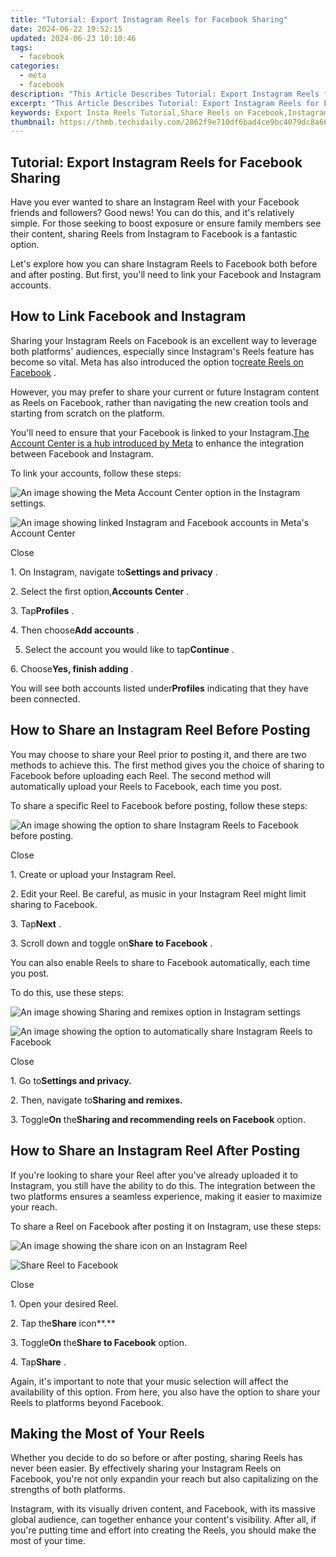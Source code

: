 ```yaml
---
title: "Tutorial: Export Instagram Reels for Facebook Sharing"
date: 2024-06-22 19:52:15
updated: 2024-06-23 10:10:46
tags:
  - facebook
categories:
  - meta
  - facebook
description: "This Article Describes Tutorial: Export Instagram Reels for Facebook Sharing"
excerpt: "This Article Describes Tutorial: Export Instagram Reels for Facebook Sharing"
keywords: Export Insta Reels Tutorial,Share Reels on Facebook,Instagram to Facebook Reel Transfer,Instagram Reel Import Guide,Facebook Post From Reels,Reels Conversion for FB,Instagram Content Exporting
thumbnail: https://thmb.techidaily.com/2862f9e710df6bad4ce9bc4079dc8a66e33ae9d0bd1d0ef6275f60c014f1ce3f.jpg
---
```


## Tutorial: Export Instagram Reels for Facebook Sharing

 Have you ever wanted to share an Instagram Reel with your Facebook friends and followers? Good news! You can do this, and it's relatively simple. For those seeking to boost exposure or ensure family members see their content, sharing Reels from Instagram to Facebook is a fantastic option.

 Let's explore how you can share Instagram Reels to Facebook both before and after posting. But first, you'll need to link your Facebook and Instagram accounts.

## How to Link Facebook and Instagram

 Sharing your Instagram Reels on Facebook is an excellent way to leverage both platforms' audiences, especially since Instagram's Reels feature has become so vital. Meta has also introduced the option to[create Reels on Facebook](https://www.makeuseof.com/how-to-create-reels-facebook/) .

 However, you may prefer to share your current or future Instagram content as Reels on Facebook, rather than navigating the new creation tools and starting from scratch on the platform.

 You'll need to ensure that your Facebook is linked to your Instagram.[The Account Center is a hub introduced by Meta](http://www.makeuseof.com/facebook-instagram-account-center-linked-accounts/) to enhance the integration between Facebook and Instagram.

To link your accounts, follow these steps:

![An image showing the Meta Account Center option in the Instagram settings.](https://static1.makeuseofimages.com/wordpress/wp-content/uploads/2023/08/meta-account-center-option-1.jpg)

![An image showing linked Instagram and Facebook accounts in Meta's Account Center](https://static1.makeuseofimages.com/wordpress/wp-content/uploads/2023/08/linking-accounts-in-meta-account-center-1.jpg)

Close

 1\. On Instagram, navigate to**Settings and privacy** .

 2\. Select the first option,**Accounts Center** .

 3\. Tap**Profiles** .

 4\. Then choose**Add accounts** .

 5. Select the account you would like to tap**Continue** .

 6\. Choose**Yes, finish adding** .

 You will see both accounts listed under**Profiles** indicating that they have been connected.

## How to Share an Instagram Reel Before Posting

 You may choose to share your Reel prior to posting it, and there are two methods to achieve this. The first method gives you the choice of sharing to Facebook before uploading each Reel. The second method will automatically upload your Reels to Facebook, each time you post.

 To share a specific Reel to Facebook before posting, follow these steps:

![An image showing the option to share Instagram Reels to Facebook before posting.](https://static1.makeuseofimages.com/wordpress/wp-content/uploads/2023/08/share-reel-to-facebook-before-posting.jpg)

Close

1\. Create or upload your Instagram Reel.

 2\. Edit your Reel. Be careful, as music in your Instagram Reel might limit sharing to Facebook.

 3\. Tap**Next** .

 3\. Scroll down and toggle on**Share to Facebook** .

 You can also enable Reels to share to Facebook automatically, each time you post.

To do this, use these steps:

![An image showing Sharing and remixes option in Instagram settings](https://static1.makeuseofimages.com/wordpress/wp-content/uploads/2023/08/instagram-sharing-and-remixes-option-2.jpg)

![An image showing the option to automatically share Instagram Reels to Facebook](https://static1.makeuseofimages.com/wordpress/wp-content/uploads/2023/08/sharing-instagram-reels-to-facebook-before-posting-1.jpg)

Close

 1\. Go to**Settings and privacy.**

 2\. Then, navigate to**Sharing and remixes.**

 3\. Toggle**On** the**Sharing and recommending reels on Facebook** option.

## How to Share an Instagram Reel After Posting

 If you're looking to share your Reel after you've already uploaded it to Instagram, you still have the ability to do this. The integration between the two platforms ensures a seamless experience, making it easier to maximize your reach.

 To share a Reel on Facebook after posting it on Instagram, use these steps:

![An image showing the share icon on an Instagram Reel](https://static1.makeuseofimages.com/wordpress/wp-content/uploads/2023/08/share-button-on-instagram-reel-2.jpg)

![Share Reel to Facebook](https://static1.makeuseofimages.com/wordpress/wp-content/uploads/2023/09/share-reel-to-facebook.jpg)

Close

1\. Open your desired Reel.

 2\. Tap the**Share** icon**.**

 3\. Toggle**On** the**Share to Facebook** option.

 4\. Tap**Share** .

 Again, it's important to note that your music selection will affect the availability of this option. From here, you also have the option to share your Reels to platforms beyond Facebook.

## Making the Most of Your Reels

 Whether you decide to do so before or after posting, sharing Reels has never been easier. By effectively sharing your Instagram Reels on Facebook, you're not only expandin your reach but also capitalizing on the strengths of both platforms.

 Instagram, with its visually driven content, and Facebook, with its massive global audience, can together enhance your content's visibility. After all, if you're putting time and effort into creating the Reels, you should make the most of your time.


<ins class="adsbygoogle"
     style="display:block"
     data-ad-format="autorelaxed"
     data-ad-client="ca-pub-7571918770474297"
     data-ad-slot="1223367746"></ins>



<ins class="adsbygoogle"
     style="display:block"
     data-ad-client="ca-pub-7571918770474297"
     data-ad-slot="8358498916"
     data-ad-format="auto"
     data-full-width-responsive="true"></ins>

